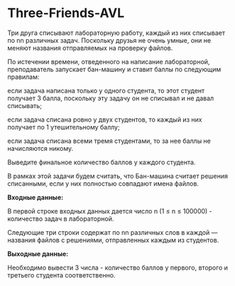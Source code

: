 # Three-Friends-AVL

Три друга списывают лабораторную работу, каждый из них списывает по nn различных задач. Поскольку друзья не очень умные, они не меняют названия отправляемых на проверку файлов.

По истечении времени, отведенного на написание лабораторной, преподаватель запускает бан-машину и ставит баллы по следующим правилам:

если задача написана только у одного студента, то этот студент получает 3 балла, поскольку эту задачу он не списывал и не давал списывать;

если задача списана ровно у двух студентов, то каждый из них получает по 1 утешительному баллу;

если задача списана всеми тремя студентами, то за нее баллы не начисляются никому.

Выведите финальное количество баллов у каждого студента.

В рамках этой задачи будем считать, что Бан-машина считает решения списанными, если у них полностью совпадают имена файлов.

<b>Входные данные:</b>

В первой строке входных данных дается число n (1 ≤ n ≤ 100000) - количество задач в лабораторной.

Следующие три строки содержат по nn различных слов в каждой — названия файлов с решениями, отправленных каждым из студентов.

<b>Выходные данные:</b>

Необходимо вывести 3 числа - количество баллов у первого, второго и третьего студента соответственно.
